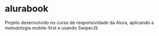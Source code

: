 # alurabook
Projeto desenvolvido no curso de responsividade da Alura, aplicando a metodologia mobile-first e usando SwiperJS
